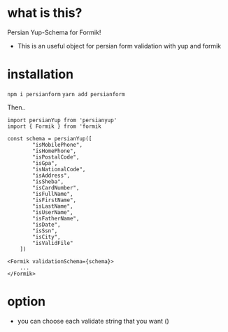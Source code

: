 # what is this?

Persian Yup-Schema for Formik!

- This is an useful object for persian form validation with yup and formik

# installation

`npm i persianform`
`yarn add persianform`

Then..

```
import persianYup from 'persianyup'
import { Formik } from 'formik

const schema = persianYup([
        "isMobilePhone",
        "isHomePhone",
        "isPostalCode",
        "isGpa",
        "isNationalCode",
        "isAddress",
        "isSheba",
        "isCardNumber",
        "isFullName",
        "isFirstName",
        "isLastName",
        "isUserName",
        "isFatherName",
        "isDate",
        "isSsn",
        "isCity",
        "isValidFile"
    ])

<Formik validationSchema={schema}>
    ...
</Formik>
```

# option

- you can choose each validate string that you want ()
